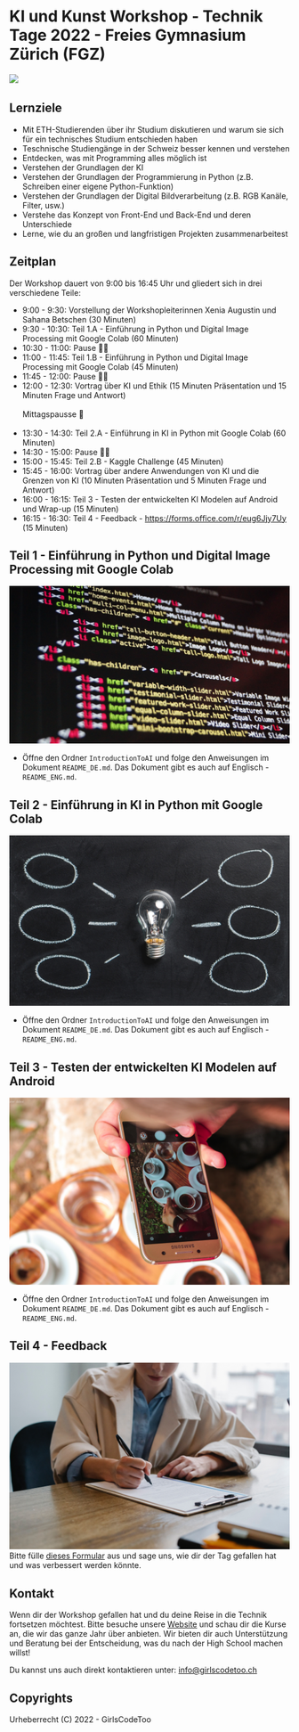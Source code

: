 # KI und Kunst Workshop - Technik Tage 2022 - Freies Gymnasium Zürich (FGZ)
![](images/ai-art.jpg)


## Lernziele
- Mit ETH-Studierenden über ihr Studium diskutieren und warum sie sich für ein technisches Studium entschieden haben
- Teschnische Studiengänge in der Schweiz besser kennen und verstehen
- Entdecken, was mit Programming alles möglich ist
- Verstehen der Grundlagen der KI
- Verstehen der Grundlagen der Programmierung in Python (z.B. Schreiben einer eigene Python-Funktion)
- Verstehen der Grundlagen der Digital Bildverarbeitung (z.B. RGB Kanäle, Filter, usw.)
- Verstehe das Konzept von Front-End und Back-End und deren Unterschiede
- Lerne, wie du an großen und langfristigen Projekten zusammenarbeitest

## Zeitplan
Der Workshop dauert von 9:00 bis 16:45 Uhr und gliedert sich in drei verschiedene Teile:
- 9:00 - 9:30: Vorstellung der Workshopleiterinnen Xenia Augustin und Sahana Betschen (30 Minuten)
- 9:30 - 10:30: Teil 1.A - Einführung in Python und Digital Image Processing mit Google Colab (60 Minuten)
- 10:30 - 11:00: Pause 🤘🏼
- 11:00 - 11:45: Teil 1.B - Einführung in Python und Digital Image Processing mit Google Colab (45 Minuten)
- 11:45 - 12:00: Pause 🤘🏼
- 12:00 - 12:30: Vortrag über KI und Ethik (15 Minuten Präsentation und 15 Minuten Frage und Antwort)
<br><br>
Mittagspausse 🍕
<br><br>
- 13:30 - 14:30: Teil 2.A - Einführung in KI in Python mit Google Colab (60 Minuten)
- 14:30 - 15:00: Pause 🤘🏼
- 15:00 - 15:45: Teil 2.B - Kaggle Challenge (45 Minuten)
- 15:45 - 16:00: Vortrag über andere Anwendungen von KI und die Grenzen von KI (10 Minuten Präsentation und 5 Minuten Frage und Antwort)
- 16:00 - 16:15: Teil 3 - Testen der entwickelten KI Modelen auf Android und Wrap-up (15 Minuten)
- 16:15 - 16:30: Teil 4 - Feedback - https://forms.office.com/r/eug6Jjy7Uy (15 Minuten)

## Teil 1 - Einführung in Python und Digital Image Processing mit Google Colab
![](images/python.jpeg)
- Öffne den Ordner `IntroductionToAI` und folge den Anweisungen im Dokument `README_DE.md`. Das Dokument gibt es auch auf Englisch - `README_ENG.md`.

## Teil 2 - Einführung in KI in Python mit Google Colab 
![](images/scrum.jpeg)
- Öffne den Ordner `IntroductionToAI` und folge den Anweisungen im Dokument `README_DE.md`. Das Dokument gibt es auch auf Englisch - `README_ENG.md`.

## Teil 3 - Testen der entwickelten KI Modelen auf Android
![](images/android.jpeg)
- Öffne den Ordner `IntroductionToAI` und folge den Anweisungen im Dokument `README_DE.md`. Das Dokument gibt es auch auf Englisch - `README_ENG.md`.
## Teil 4 - Feedback
![](images/questionnaire.jpeg)
Bitte fülle [dieses Formular](https://forms.office.com/r/eug6Jjy7Uy) aus und sage uns, wie dir der Tag gefallen hat und was verbessert werden könnte. 


## Kontakt
Wenn dir der Workshop gefallen hat und du deine Reise in die Technik fortsetzen möchtest. Bitte besuche unsere [Website](https://girlscodetoo.ch/) und schau dir die Kurse an, die wir das ganze Jahr über anbieten. Wir bieten dir auch Unterstützung und Beratung bei der Entscheidung, was du nach der High School machen willst!

Du kannst uns auch direkt kontaktieren unter: info@girlscodetoo.ch

## Copyrights
Urheberrecht (C) 2022 - GirlsCodeToo
